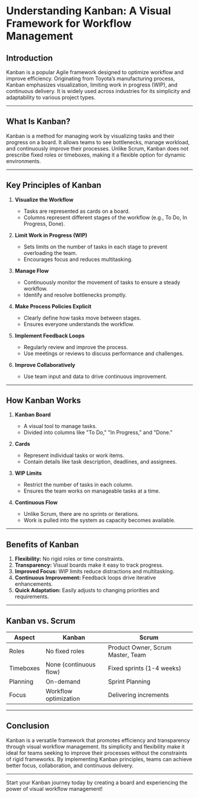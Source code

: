 
# Understanding Kanban: A Visual Framework for Workflow Management  

## Introduction  
Kanban is a popular Agile framework designed to optimize workflow and improve efficiency. Originating from Toyota’s manufacturing process, Kanban emphasizes visualization, limiting work in progress (WIP), and continuous delivery. It is widely used across industries for its simplicity and adaptability to various project types.  

---  

## What Is Kanban?  
Kanban is a method for managing work by visualizing tasks and their progress on a board. It allows teams to see bottlenecks, manage workload, and continuously improve their processes. Unlike Scrum, Kanban does not prescribe fixed roles or timeboxes, making it a flexible option for dynamic environments.  

---  

## Key Principles of Kanban  

1. **Visualize the Workflow**  
   - Tasks are represented as cards on a board.  
   - Columns represent different stages of the workflow (e.g., To Do, In Progress, Done).  

2. **Limit Work in Progress (WIP)**  
   - Sets limits on the number of tasks in each stage to prevent overloading the team.  
   - Encourages focus and reduces multitasking.  

3. **Manage Flow**  
   - Continuously monitor the movement of tasks to ensure a steady workflow.  
   - Identify and resolve bottlenecks promptly.  

4. **Make Process Policies Explicit**  
   - Clearly define how tasks move between stages.  
   - Ensures everyone understands the workflow.  

5. **Implement Feedback Loops**  
   - Regularly review and improve the process.  
   - Use meetings or reviews to discuss performance and challenges.  

6. **Improve Collaboratively**  
   - Use team input and data to drive continuous improvement.  

---  

## How Kanban Works  

1. **Kanban Board**  
   - A visual tool to manage tasks.  
   - Divided into columns like "To Do," "In Progress," and "Done."  

2. **Cards**  
   - Represent individual tasks or work items.  
   - Contain details like task description, deadlines, and assignees.  

3. **WIP Limits**  
   - Restrict the number of tasks in each column.  
   - Ensures the team works on manageable tasks at a time.  

4. **Continuous Flow**  
   - Unlike Scrum, there are no sprints or iterations.  
   - Work is pulled into the system as capacity becomes available.  

---  

## Benefits of Kanban  

1. **Flexibility:** No rigid roles or time constraints.  
2. **Transparency:** Visual boards make it easy to track progress.  
3. **Improved Focus:** WIP limits reduce distractions and multitasking.  
4. **Continuous Improvement:** Feedback loops drive iterative enhancements.  
5. **Quick Adaptation:** Easily adjusts to changing priorities and requirements.  

---  

## Kanban vs. Scrum  

| Aspect            | Kanban                          | Scrum                           |  
|--------------------|---------------------------------|---------------------------------|  
| Roles             | No fixed roles                 | Product Owner, Scrum Master, Team |  
| Timeboxes         | None (continuous flow)         | Fixed sprints (1-4 weeks)      |  
| Planning          | On-demand                      | Sprint Planning                 |  
| Focus             | Workflow optimization          | Delivering increments           |  

---  

## Conclusion  
Kanban is a versatile framework that promotes efficiency and transparency through visual workflow management. Its simplicity and flexibility make it ideal for teams seeking to improve their processes without the constraints of rigid frameworks. By implementing Kanban principles, teams can achieve better focus, collaboration, and continuous delivery.  

---  

Start your Kanban journey today by creating a board and experiencing the power of visual workflow management!  
